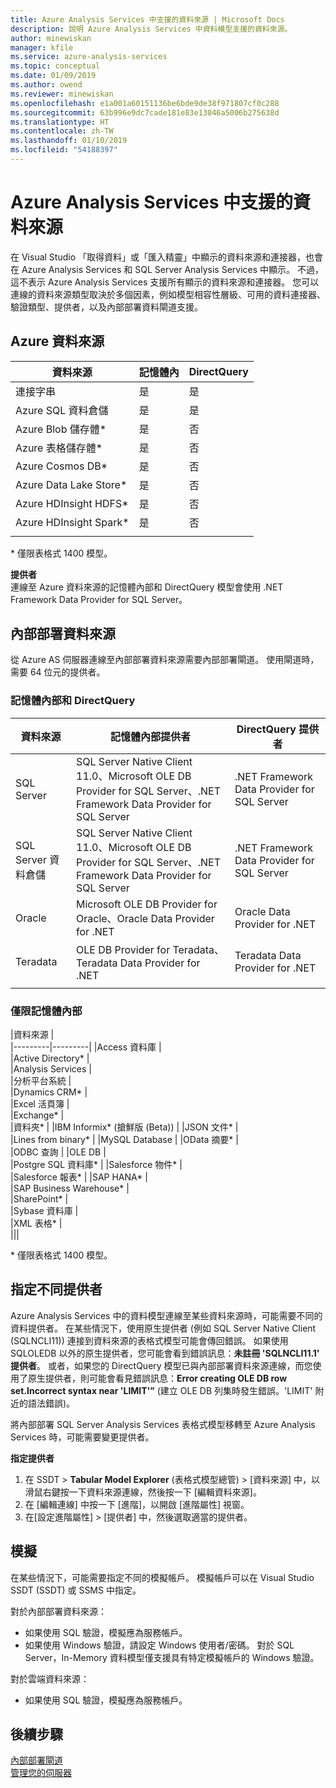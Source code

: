 ```yaml
---
title: Azure Analysis Services 中支援的資料來源 | Microsoft Docs
description: 說明 Azure Analysis Services 中資料模型支援的資料來源。
author: minewiskan
manager: kfile
ms.service: azure-analysis-services
ms.topic: conceptual
ms.date: 01/09/2019
ms.author: owend
ms.reviewer: minewiskan
ms.openlocfilehash: e1a001a60151136be6bde9de38f971807cf0c288
ms.sourcegitcommit: 63b996e9dc7cade181e83e13046a5006b275638d
ms.translationtype: HT
ms.contentlocale: zh-TW
ms.lasthandoff: 01/10/2019
ms.locfileid: "54188397"
---
```

# <a name="data-sources-supported-in-azure-analysis-services"></a>Azure Analysis Services 中支援的資料來源

在 Visual Studio 「取得資料」或「匯入精靈」中顯示的資料來源和連接器，也會在 Azure Analysis Services 和 SQL Server Analysis Services 中顯示。 不過，這不表示 Azure Analysis Services 支援所有顯示的資料來源和連接器。 您可以連線的資料來源類型取決於多個因素，例如模型相容性層級、可用的資料連接器、驗證類型、提供者，以及內部部署資料閘道支援。 

## <a name="azure-data-sources"></a>Azure 資料來源

|資料來源  |記憶體內  |DirectQuery  |
|---------|---------|---------|
|連接字串     |   是      |    是      |
|Azure SQL 資料倉儲     |   是      |   是       |
|Azure Blob 儲存體*     |   是       |    否      |
|Azure 表格儲存體*    |   是       |    否      |
|Azure Cosmos DB*     |  是        |  否        |
|Azure Data Lake Store*     |   是       |    否      |
|Azure HDInsight HDFS*     |     是     |   否       |
|Azure HDInsight Spark*     |   是       |   否       |
||||

\* 僅限表格式 1400 模型。

**提供者**   
連線至 Azure 資料來源的記憶體內部和 DirectQuery 模型會使用 .NET Framework Data Provider for SQL Server。

## <a name="on-premises-data-sources"></a>內部部署資料來源

從 Azure AS 伺服器連線至內部部署資料來源需要內部部署閘道。 使用閘道時，需要 64 位元的提供者。

### <a name="in-memory-and-directquery"></a>記憶體內部和 DirectQuery

|資料來源 | 記憶體內部提供者 | DirectQuery 提供者 |
|  --- | --- | --- |
| SQL Server |SQL Server Native Client 11.0、Microsoft OLE DB Provider for SQL Server、.NET Framework Data Provider for SQL Server | .NET Framework Data Provider for SQL Server |
| SQL Server 資料倉儲 |SQL Server Native Client 11.0、Microsoft OLE DB Provider for SQL Server、.NET Framework Data Provider for SQL Server | .NET Framework Data Provider for SQL Server |
| Oracle |Microsoft OLE DB Provider for Oracle、Oracle Data Provider for .NET |Oracle Data Provider for .NET | |
| Teradata |OLE DB Provider for Teradata、Teradata Data Provider for .NET |Teradata Data Provider for .NET | |
| | | |

### <a name="in-memory-only"></a>僅限記憶體內部

|資料來源  |  
|---------|---------|
|Access 資料庫     |  
|Active Directory*     |  
|Analysis Services     |  
|分析平台系統     |  
|Dynamics CRM*     |  
|Excel 活頁簿     |  
|Exchange*     |  
|資料夾*     |
|IBM Informix* (搶鮮版 (Beta)) |
|JSON 文件*     |  
|Lines from binary*     | 
|MySQL Database     | 
|OData 摘要*     |  
|ODBC 查詢     | 
|OLE DB     |   
|Postgre SQL 資料庫*    | 
|Salesforce 物件* |  
|Salesforce 報表* |
|SAP HANA*    |  
|SAP Business Warehouse*    |  
|SharePoint*     |   
|Sybase 資料庫     |  
|XML 表格*    |  
|||
 
\* 僅限表格式 1400 模型。

## <a name="specifying-a-different-provider"></a>指定不同提供者

Azure Analysis Services 中的資料模型連線至某些資料來源時，可能需要不同的資料提供者。 在某些情況下，使用原生提供者 (例如 SQL Server Native Client (SQLNCLI11)) 連接到資料來源的表格式模型可能會傳回錯誤。 如果使用 SQLOLEDB 以外的原生提供者，您可能會看到錯誤訊息：**未註冊 'SQLNCLI11.1' 提供者**。 或者，如果您的 DirectQuery 模型已與內部部署資料來源連線，而您使用了原生提供者，則可能會看見錯誤訊息：**Error creating OLE DB row set.Incorrect syntax near 'LIMIT'”** (建立 OLE DB 列集時發生錯誤。'LIMIT' 附近的語法錯誤)。

將內部部署 SQL Server Analysis Services 表格式模型移轉至 Azure Analysis Services 時，可能需要變更提供者。

**指定提供者**

1. 在 SSDT > **Tabular Model Explorer** (表格式模型總管)  >  [資料來源] 中，以滑鼠右鍵按一下資料來源連線，然後按一下 [編輯資料來源]。
2. 在 [編輯連線] 中按一下 [進階]，以開啟 [進階屬性] 視窗。
3. 在[設定進階屬性]  >  [提供者] 中，然後選取適當的提供者。

## <a name="impersonation"></a>模擬
在某些情況下，可能需要指定不同的模擬帳戶。 模擬帳戶可以在 Visual Studio SSDT (SSDT) 或 SSMS 中指定。

對於內部部署資料來源：

* 如果使用 SQL 驗證，模擬應為服務帳戶。
* 如果使用 Windows 驗證，請設定 Windows 使用者/密碼。 對於 SQL Server，In-Memory 資料模型僅支援具有特定模擬帳戶的 Windows 驗證。

對於雲端資料來源：

* 如果使用 SQL 驗證，模擬應為服務帳戶。

## <a name="next-steps"></a>後續步驟
[內部部署閘道](analysis-services-gateway.md)   
[管理您的伺服器](analysis-services-manage.md)   

